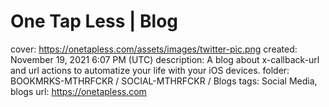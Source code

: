 # One Tap Less | Blog

cover: https://onetapless.com/assets/images/twitter-pic.png
created: November 19, 2021 6:07 PM (UTC)
description: A blog about x-callback-url and url actions to automatize your life with your iOS devices.
folder: BOOKMRKS-MTHRFCKR / SOCIAL-MTHRFCKR / Blogs
tags: Social Media, blogs
url: https://onetapless.com